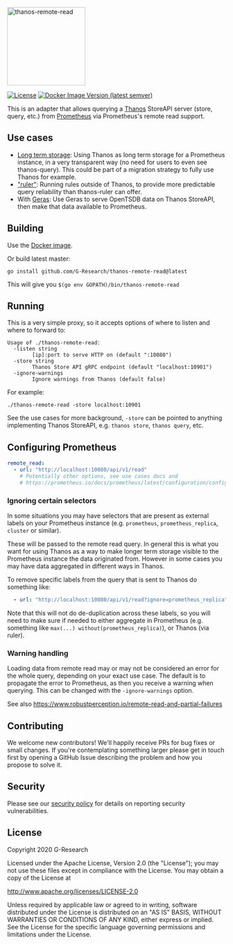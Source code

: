 <img src="docs/logo/svg/Thanos-remote-read_SignatureLogo_RGB-Black.svg" width="180" alt="thanos-remote-read">

[![License](https://img.shields.io/badge/License-Apache%202.0-blue.svg)](https://opensource.org/licenses/Apache-2.0)
[![Docker Image Version (latest semver)](https://img.shields.io/docker/v/gresearchdev/thanos-remote-read)](https://hub.docker.com/r/gresearchdev/thanos-remote-read)

This is an adapter that allows querying a [Thanos](https://thanos.io) StoreAPI server
(store, query, etc.) from [Prometheus](https://prometheus.io) via Prometheus's remote
read support.

## Use cases

* [Long term storage](docs/longterm.md): Using Thanos as long term storage for a
  Prometheus instance, in a very transparent way (no need for users to even see
  thanos-query). This could be part of a migration strategy to fully use Thanos
  for example.
* ["ruler"](docs/ruler.md): Running rules outside of Thanos, to provide more
  predictable query reliability than thanos-ruler can offer.
* With [Geras](https://github.com/G-Research/geras): Use Geras to serve OpenTSDB
  data on Thanos StoreAPI, then make that data available to Prometheus.

## Building

Use the [Docker image](https://hub.docker.com/r/gresearchdev/thanos-remote-read).

Or build latest master:

```
go install github.com/G-Research/thanos-remote-read@latest
```

This will give you `$(go env GOPATH)/bin/thanos-remote-read`

## Running

This is a very simple proxy, so it accepts options of where to listen and where
to forward to:

```
Usage of ./thanos-remote-read:
  -listen string
        [ip]:port to serve HTTP on (default ":10080")
  -store string
        Thanos Store API gRPC endpoint (default "localhost:10901")
  -ignore-warnings
        Ignore warnings from Thanos (default false)
```

For example:
```
./thanos-remote-read -store localhost:10901
```

See the use cases for more background, `-store` can be pointed to anything
implementing Thanos StoreAPI, e.g. `thanos store`, `thanos query`, etc.

## Configuring Prometheus

```yaml
remote_read:
  - url: "http://localhost:10080/api/v1/read"
    # Potentially other options, see use cases docs and 
    # https://prometheus.io/docs/prometheus/latest/configuration/configuration/#remote_read
```

### Ignoring certain selectors

In some situations you may have selectors that are present as external labels
on your Prometheus instance (e.g. `prometheus`, `prometheus_replica`, `cluster`
or similar).

These will be passed to the remote read query. In general this is what you want
for using Thanos as a way to make longer term storage visible to the Prometheus
instance the data originated from. However in some cases you may have data
aggregated in different ways in Thanos.

To remove specific labels from the query that is sent to Thanos do something
like:

```yaml
  - url: "http://localhost:10080/api/v1/read?ignore=prometheus_replica"
```

Note that this will not do de-duplication across these labels, so you will need
to make sure if needed to either aggregate in Prometheus (e.g. something like
`max(...) without(prometheus_replica)`), or Thanos (via ruler).

### Warning handling

Loading data from remote read may or may not be considered an error for the
whole query, depending on your exact use case. The default is to propagate the
error to Prometheus, as then you receive a warning when querying. This can be
changed with the `-ignore-warnings` option.

See also https://www.robustperception.io/remote-read-and-partial-failures

## Contributing

We welcome new contributors! We'll happily receive PRs for bug fixes or small
changes. If you're contemplating something larger please get in touch first by
opening a GitHub Issue describing the problem and how you propose to solve it.

## Security

Please see our [security policy](https://github.com/G-Research/thanos-remote-read/blob/master/SECURITY.md) for details on reporting security vulnerabilities.

## License

Copyright 2020 G-Research

Licensed under the Apache License, Version 2.0 (the "License"); you may not use
these files except in compliance with the License. You may obtain a copy of the
License at

http://www.apache.org/licenses/LICENSE-2.0

Unless required by applicable law or agreed to in writing, software distributed
under the License is distributed on an "AS IS" BASIS, WITHOUT WARRANTIES OR
CONDITIONS OF ANY KIND, either express or implied. See the License for the
specific language governing permissions and limitations under the License.
